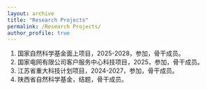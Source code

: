 ```yaml
---
layout: archive
title: "Research Projects"
permalink: /Research Projects/
author_profile: true
---
```


1. 国家自然科学基金面上项目，2025-2028，参加，骨干成员。<br>
2. 国家电网有限公司客户服务中心科技项目，2025，参加，骨干成员。<br>
2. 江苏省重大科技计划项目，2024-2027，参加，骨干成员。<br>
3. 陕西省自然科学基金，结题，骨干成员。<br>
